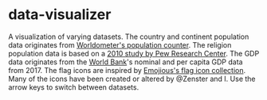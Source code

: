 # data-visualizer
A visualization of varying datasets.
The country and continent population data originates from [Worldometer's population counter](https://www.worldometers.info/world-population).
The religion population data is based on a [2010 study by Pew Research Center](https://www.pewforum.org/2012/12/18/global-religious-landscape-unaffiliated).
The GDP data originates from the [World Bank](https://data.worldbank.org)'s nominal and per capita GDP data from 2017.
The flag icons are inspired by [Emojious's flag icon collection](https://www.iconfinder.com/iconsets/flags-37).
Many of the icons have been created or altered by @Zenster and I.
Use the arrow keys to switch between datasets.
